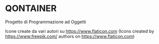 # QONTAINER

Progetto di Programmazione ad Oggetti

Icone create da vari autori su https://www.flaticon.com
(Icons created by https://www.freepik.com/ authors on https://www.flaticon.com)

